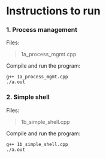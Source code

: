 # Instructions to run

### 1. Process management 

Files:

> 1a_process_mgmt.cpp

Compile and run the program:

```
g++ 1a_process_mgmt.cpp
./a.out
```

### 2. Simple shell 

Files:

> 1b_simple_shell.cpp

Compile and run the program:

```
g++ 1b_simple_shell.cpp
./a.out
```